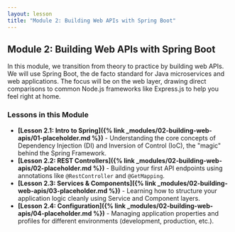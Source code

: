 ```yaml
---
layout: lesson
title: "Module 2: Building Web APIs with Spring Boot"
---
```


## Module 2: Building Web APIs with Spring Boot

In this module, we transition from theory to practice by building web APIs. We will use Spring Boot, the de facto standard for Java microservices and web applications. The focus will be on the web layer, drawing direct comparisons to common Node.js frameworks like Express.js to help you feel right at home.

### Lessons in this Module

- **[Lesson 2.1: Intro to Spring]({% link _modules/02-building-web-apis/01-placeholder.md %})** - Understanding the core concepts of Dependency Injection (DI) and Inversion of Control (IoC), the "magic" behind the Spring Framework.
- **[Lesson 2.2: REST Controllers]({% link _modules/02-building-web-apis/02-placeholder.md %})** - Building your first API endpoints using annotations like `@RestController` and `@GetMapping`.
- **[Lesson 2.3: Services & Components]({% link _modules/02-building-web-apis/03-placeholder.md %})** - Learning how to structure your application logic cleanly using Service and Component layers.
- **[Lesson 2.4: Configuration]({% link _modules/02-building-web-apis/04-placeholder.md %})** - Managing application properties and profiles for different environments (development, production, etc.).
